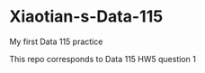 # Xiaotian-s-Data-115

My first Data 115 practice 

This repo corresponds to Data 115 HW5 question 1
